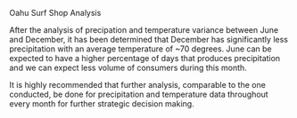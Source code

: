 Oahu Surf Shop Analysis

After the analysis of precipation and temperature variance between June and December, it has been determined that December has significantly less precipitation with an average temperature of ~70 degrees. June can be expected to have a higher percentage of days that produces precipitation and we can expect less volume of consumers during this month. 

It is highly recommended that further analysis, comparable to the one conducted, be done for precipitation and temperature data throughout every month for further strategic decision making. 




